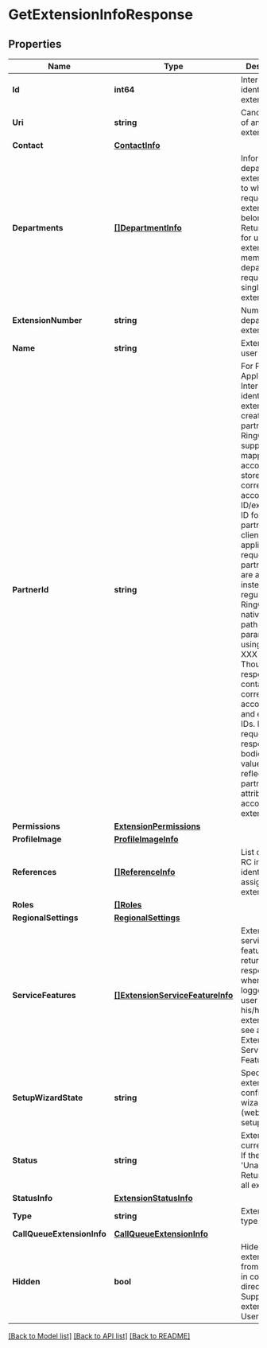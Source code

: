 # GetExtensionInfoResponse

## Properties

Name | Type | Description | Notes
------------ | ------------- | ------------- | -------------
**Id** | **int64** | Internal identifier of an extension | 
**Uri** | **string** | Canonical URI of an extension | 
**Contact** | [**ContactInfo**](ContactInfo.md) |  | [optional] 
**Departments** | [**[]DepartmentInfo**](DepartmentInfo.md) | Information on department extension(s), to which the requested extension belongs. Returned only for user extensions, members of department, requested by single extensionId | [optional] 
**ExtensionNumber** | **string** | Number of department extension | [optional] 
**Name** | **string** | Extension user name | [optional] 
**PartnerId** | **string** | For Partner Applications Internal identifier of an extension created by partner. The RingCentral supports the mapping of accounts and stores the corresponding account ID/extension ID for each partner ID of a client application. In request URIs partner IDs are accepted instead of regular RingCentral native IDs as path parameters using pid &#x3D; XXX clause. Though in response URIs contain the corresponding account IDs and extension IDs. In all request and response bodies these values are reflected via partnerId attributes of account and extension | [optional] 
**Permissions** | [**ExtensionPermissions**](ExtensionPermissions.md) |  | [optional] 
**ProfileImage** | [**ProfileImageInfo**](ProfileImageInfo.md) |  | 
**References** | [**[]ReferenceInfo**](ReferenceInfo.md) | List of non-RC internal identifiers assigned to an extension | [optional] 
**Roles** | [**[]Roles**](Roles.md) |  | [optional] 
**RegionalSettings** | [**RegionalSettings**](RegionalSettings.md) |  | [optional] 
**ServiceFeatures** | [**[]ExtensionServiceFeatureInfo**](ExtensionServiceFeatureInfo.md) | Extension service features returned in response only when the logged-in user requests his/her own extension info, see also Extension Service Features | [optional] 
**SetupWizardState** | **string** | Specifies extension configuration wizard state (web service setup). | [optional] [default to SETUP_WIZARD_STATE_NOT_STARTED]
**Status** | **string** | Extension current state. If the status is &#39;Unassigned&#39;. Returned for all extensions | 
**StatusInfo** | [**ExtensionStatusInfo**](ExtensionStatusInfo.md) |  | [optional] 
**Type** | **string** | Extension type | 
**CallQueueExtensionInfo** | [**CallQueueExtensionInfo**](CallQueueExtensionInfo.md) |  | [optional] 
**Hidden** | **bool** | Hides extension from showing in company directory. Supported for extensions of User type only | [optional] 

[[Back to Model list]](../README.md#documentation-for-models) [[Back to API list]](../README.md#documentation-for-api-endpoints) [[Back to README]](../README.md)


